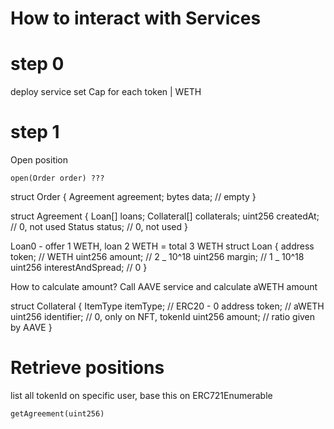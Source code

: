 # How to interact with Services

# step 0

deploy service set Cap for each token | WETH

# step 1

Open position

```
open(Order order) ???
```

struct Order { Agreement agreement; bytes data; // empty }

struct Agreement { Loan[] loans; Collateral[] collaterals; uint256 createdAt; // 0, not used Status status; // 0, not
used }

Loan0 - offer 1 WETH, loan 2 WETH = total 3 WETH struct Loan { address token; // WETH uint256 amount; // 2 _ 10^18
uint256 margin; // 1 _ 10^18 uint256 interestAndSpread; // 0 }

How to calculate amount? Call AAVE service and calculate aWETH amount

struct Collateral { ItemType itemType; // ERC20 - 0 address token; // aWETH uint256 identifier; // 0, only on NFT,
tokenId uint256 amount; // ratio given by AAVE }

# Retrieve positions

list all tokenId on specific user, base this on ERC721Enumerable

```
getAgreement(uint256)
```
